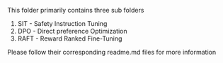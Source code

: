 This folder primarily contains three sub folders
1. SIT - Safety Instruction Tuning
2. DPO - Direct preference Optimization
3. RAFT - Reward Ranked Fine-Tuning

Please follow their corresponding readme.md files for more information